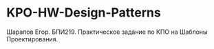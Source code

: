 # KPO-HW-Design-Patterns
Шарапов Егор. БПИ219. Практическое задание по КПО на Шаблоны Проектирования.

